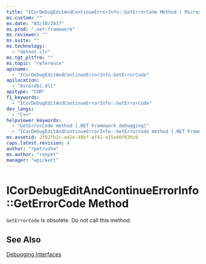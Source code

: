 ```yaml
---
title: "ICorDebugEditAndContinueErrorInfo::GetErrorCode Method | Microsoft Docs"
ms.custom: ""
ms.date: "03/30/2017"
ms.prod: ".net-framework"
ms.reviewer: ""
ms.suite: ""
ms.technology: 
  - "dotnet-clr"
ms.tgt_pltfrm: ""
ms.topic: "reference"
apiname: 
  - "ICorDebugEditAndContinueErrorInfo.GetErrorCode"
apilocation: 
  - "mscordbi.dll"
apitype: "COM"
f1_keywords: 
  - "ICorDebugEditAndContinueErrorInfo::GetErrorCode"
dev_langs: 
  - "C++"
helpviewer_keywords: 
  - "GetErrorCode method [.NET Framework debugging]"
  - "ICorDebugEditAndContinueErrorInfo::GetErrorCode method [.NET Framework debugging]"
ms.assetid: 2f82fb2c-a42e-48bf-af41-a15e40f636c6
caps.latest.revision: 4
author: "rpetrusha"
ms.author: "ronpet"
manager: "wpickett"
---
```

# ICorDebugEditAndContinueErrorInfo::GetErrorCode Method
`GetErrorCode` is obsolete. Do not call this method.  
  
## See Also  
 [Debugging Interfaces](../../../../docs/framework/unmanaged-api/debugging/debugging-interfaces.md)